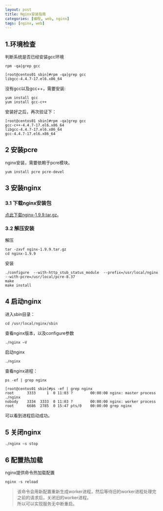 ```yaml
---
layout: post
title: Nginx安装指南
categories: [编程, web, nginx]
tags: [nginx, web]
---
```


## 1.环境检查
判断系统是否已经安装gcc环境

```shell
rpm -qa|grep gcc
```

```
[root@centos01 sbin]#rpm -qa|grep gcc
libgcc-4.4.7-17.el6.x86_64
```

没有gcc以及gcc++，需要安装:

```
yum install gcc
yum install gcc-c++
```

安装好之后，再次验证下：

```
[root@centos01 sbin]#rpm -qa|grep gcc
gcc-c++-4.4.7-17.el6.x86_64
libgcc-4.4.7-17.el6.x86_64
gcc-4.4.7-17.el6.x86_64
```

## 2 安装pcre
nginx安装，需要依赖于pcre模块。

```
yum install pcre pcre-devel
```

## 3 安装nginx

### 3.1 下载nginx安装包

<a href="assets/nginx-1.9.9.tar.gz" target="_blank">点此下载nginx-1.9.9.tar.gz</a>。

### 3.2 解压安装
解压
```shell
tar -zxvf nginx-1.9.9.tar.gz
cd nginx-1.9.9
```
安装
```
./configure  --with-http_stub_status_module  --prefix=/usr/local/nginx --with-pcre=/usr/local/pcre-8.37
make
make install
```

## 4 启动nginx

进入sbin目录：

```
cd /usr/local/nginx/sbin
```

查看nginx版本，以及configure参数

```
./nginx –V
```

启动nginx

```
./nginx
```

查看nginx进程：

```
ps -ef | grep nginx
```

```
[root@centos01 sbin]#ps -ef | grep nginx
root      3333     1  0 11:03 ?        00:00:00 nginx: master process ./nginx
nobody    3334  3333  0 11:03 ?        00:00:00 nginx: worker process
root      6686  2785  0 15:47 pts/0    00:00:00 grep nginx
```

可以看到进程启动成功。

## 5 关闭nginx

```
./nginx –s stop
```

## 6 配置热加载
nginx提供命令热加载配置
```linux
nginx -s reload
```
> 该命令会用新配置重新生成worker进程，然后等待旧的worker进程处理完之前的请求后，关闭旧的worker进程。   
> 所以可以实现服务无中断重启。